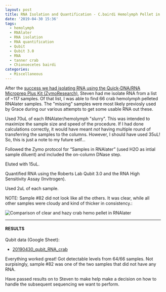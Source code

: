 ```yaml
---
layout: post
title: RNA Isolation and Quantification - C.bairdi Hemolymph Pellet in RNAlater
date: '2019-04-30 15:36'
tags:
  - hemolymph
  - RNAlater
  - RNA isolation
  - RNA quantification
  - Qubit
  - Qubit 3.0
  - RNA
  - tanner crab
  - Chionoecetes bairdi
categories:
  - Miscellaneous
---
```

After the [success we had isolating RNA using the Quick-DNA/RNA Microprep Plus Kit (ZymoResearch)](https://robertslab.github.io/sams-notebook/2019/04/11/RNA-Isolation-and-Quantification-Crab-Hemolypmh-Using-Quick-DNA-RNA-Microprep-Plus-Kit.html), Steven had me isolate RNA from a list of ~117 samples. Of that list, I was able to find 66 crab hemolymph pelleted RNAlater samples. The "missing" samples were most likely previosly used by Grace during our various attempts to get some usable RNA out these.

Used 70uL of each RNAlater/hemolymph "slurry". This was intended to maximize the sample size and speed of the procedure. If I had done calculations correctly, it would have meant _not_ having multiple round of transferring the samples to the columns. However, I should have used 35uL! So, this is just a note to my future self...

Followed the Zymo protocol for “Samples in RNAlater” (used H2O as intial sample diluent) and included the on-column DNase step.

Eluted with 15uL.

Quantified RNA using the Roberts Lab Qubit 3.0 and the RNA High Sensitivity Assay (Invitrogen).

Used 2uL of each sample.

NOTE: Sample #82 did not look like all the others. It was clear, while all other samples were cloudy and kind of thicker in consistency.:

![Comparison of clear and hazy crab hemo pellet in RNAlater](https://github.com/RobertsLab/sams-notebook/blob/master/images/20190430_crab_hemo_RNAlater.jpg?raw=true)

---

#### RESULTS

Qubit data (Google Sheet):

- [20190430_qubit_RNA_crab](http://b.link/20190430-qubit-RNA-crab)

Everything worked great! Got detectable levels from 64/66 samples. Not surpisingly, sample #82 was one of the two samples that did not have any RNA.

Have passed results on to Steven to make help make a decision on how to handle the subsequent sequencing we want to perform.
